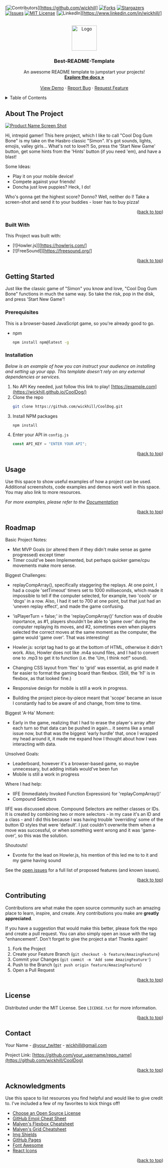 <div id="top"></div>
<!--
*** Thanks for checking out the Best-README-Template. If you have a suggestion
*** that would make this better, please fork the repo and create a pull request
*** or simply open an issue with the tag "enhancement".
*** Don't forget to give the project a star!
*** Thanks again! Now go create something AMAZING! :D
-->

<!-- PROJECT SHIELDS -->
<!--
*** I'm using markdown "reference style" links for readability.
*** Reference links are enclosed in brackets [ ] instead of parentheses ( ).
*** See the bottom of this document for the declaration of the reference variables
*** for contributors-url, forks-url, etc. This is an optional, concise syntax you may use.
*** https://www.markdownguide.org/basic-syntax/#reference-style-links
-->

[![Contributors][contributors-shield]][https://github.com/wickhill]
[![Forks][forks-shield]][forks-url]
[![Stargazers][stars-shield]][stars-url]
[![Issues][issues-shield]][issues-url]
[![MIT License][license-shield]][license-url]
[![LinkedIn][linkedin-shield]][https://www.linkedin.com/in/wickhill/]

<!-- PROJECT LOGO -->
<br />
<div align="center">
  <a href="https://github.com/othneildrew/Best-README-Template">
    <img src="images/logo.png" alt="Logo" width="80" height="80">
  </a>

  <h3 align="center">Best-README-Template</h3>

  <p align="center">
    An awesome README template to jumpstart your projects!
    <br />
    <a href="https://github.com/othneildrew/Best-README-Template"><strong>Explore the docs »</strong></a>
    <br />
    <br />
    <a href="https://github.com/othneildrew/Best-README-Template">View Demo</a>
    ·
    <a href="https://github.com/othneildrew/Best-README-Template/issues">Report Bug</a>
    ·
    <a href="https://github.com/othneildrew/Best-README-Template/issues">Request Feature</a>
  </p>
</div>

<!-- TABLE OF CONTENTS -->
<details>
  <summary>Table of Contents</summary>
  <ol>
    <li>
      <a href="#about-the-project">About The Project</a>
      <ul>
        <li><a href="#built-with">Built With</a></li>
      </ul>
    </li>
    <li>
      <a href="#getting-started">Getting Started</a>
      <ul>
        <li><a href="#prerequisites">Prerequisites</a></li>
        <li><a href="#installation">Installation</a></li>
      </ul>
    </li>
    <li><a href="#usage">Usage</a></li>
    <li><a href="#roadmap">Roadmap</a></li>
    <li><a href="#contributing">Contributing</a></li>
    <li><a href="#license">License</a></li>
    <li><a href="#contact">Contact</a></li>
    <li><a href="#acknowledgments">Acknowledgments</a></li>
  </ol>
</details>

<!-- ABOUT THE PROJECT -->

## About The Project

[![Product Name Screen Shot](coolDog-screen-shot.jpg)](https://wickhill.github.io/CoolDog/)

Hi, intrepid gamer! This here project, which I like to call "Cool Dog Gum Bone" is my take on the Hasbro classic "Simon". It's got sounds, lights, emojis, valley girls... What's not to love?! So, press the 'Start New Game' button, get some hints from the 'Hints' button (if you need 'em), and have a blast!

Some Ideas:

- Play it on your mobile device!
- Compete against your friends!
- Doncha just love puppies? Heck, I do!

Who's gonna get the highest score? Donno? Well, neither do I! Take a screen-shot and send it to your buddies - loser has to buy pizza!

<p align="right">(<a href="#top">back to top</a>)</p>

### Built With

This Project was built with:

- [![Howler.js]][https://howlerjs.com/]
- [![FreeSound]][https://freesound.org/]

<p align="right">(<a href="#top">back to top</a>)</p>

<!-- GETTING STARTED -->

## Getting Started

Just like the classic game of "Simon" you know and love, "Cool Dog Gum Bone" functions in much the same way. So take the risk, pop in the disk, and press 'Start New Game'!

### Prerequisites

This is a browser-based JavaScript game, so you're already good to go.

- npm
  ```sh
  npm install npm@latest -g
  ```

### Installation

_Below is an example of how you can instruct your audience on installing and setting up your app. This template doesn't rely on any external dependencies or services._

1. No API Key needed, just follow this link to play! [https://example.com](https://wickhill.github.io/CoolDog/)
2. Clone the repo
   ```sh
   git clone https://github.com/wickhill/CoolDog.git
   ```
3. Install NPM packages
   ```sh
   npm install
   ```
4. Enter your API in `config.js`
   ```js
   const API_KEY = "ENTER YOUR API";
   ```

<p align="right">(<a href="#top">back to top</a>)</p>

<!-- USAGE EXAMPLES -->

## Usage

Use this space to show useful examples of how a project can be used. Additional screenshots, code examples and demos work well in this space. You may also link to more resources.

_For more examples, please refer to the [Documentation](https://example.com)_

<p align="right">(<a href="#top">back to top</a>)</p>

<!-- ROADMAP -->

## Roadmap

Basic Project Notes:

- Met MVP Goals (or altered them if they didn't make sense as game progressed) except timer
- Timer could've been Implemented, but perhaps quicker game/cpu movements make more sense.

Biggest Challenges:

- replayCompArray(), specifically staggering the replays. At one point, I had a couple 'setTimeout' timers set to 1000 milliseconds, which made it impossible to tell if the computer selected, for example, two 'cools' or 'dogs' in a row. Also, I had it set to 700 at one point, but that just had an 'uneven replay effect', and made the game confusing.

- 'isPlayerTurn = false;' in the 'replayCompArray()' function was of double inportance, as #1, players shouldn't be able to 'game over' during the computer replaying its moves, and #2, sometimes even when players selected the correct moves at the same moment as the computer, the game would 'game over'. That was interesting!

- Howler.js: script tag had to go at the bottom of HTML, otherwise it didn't work. Also, Howler does not like .m4a sound files, and I had to convert one to .mp3 to get it to function (i.e. the 'Um, I think not!" sound).

- Changing CSS layout from 'flex' to 'grid' was essential, as grid made it far easier to format the gaming board than flexbox. (Still, the 'h1' is in flexbox, as that looked fine.)

- Responsive design for mobile is still a work in progress.

- Building the project piece-by-piece meant that 'scope' became an issue I constantly had to be aware of and change, from time to time.

Biggest 'A-Ha' Moment:

- Early in the game, realizing that I had to erase the player's array after each turn so that data can be pushed in again... it seems like a small issue now, but that was the biggest 'early hurdle' that, once I wrapped my head around it, it made me expand how I thought about how I was interacting with data.

Unsolved Goals:

- Leaderboard, however it's a browser-based game, so maybe unnecessary, but adding initials would've been fun
- Mobile is still a work in progress

Where I had help:

- IIFE (Immediately Invoked Function Expression) for 'replayCompArray()'
- Compound Selectors

IIFE was discussed above. Compound Selectors are neither classes or IDs. It is created by combining two or more selectors - in my case it's an ID and a class - and I did this because I was having trouble 'overriding' some of the button ID styles that were 'default'. I just couldn't overwrite them when a move was successful, or when something went wrong and it was 'game-over', so this was the solution.

Shoutouts!

- Evonte for the lead on Howler.js, his mention of this led me to to it and my game having sound

See the [open issues](https://github.com/othneildrew/Best-README-Template/issues) for a full list of proposed features (and known issues).

<p align="right">(<a href="#top">back to top</a>)</p>

<!-- CONTRIBUTING -->

## Contributing

Contributions are what make the open source community such an amazing place to learn, inspire, and create. Any contributions you make are **greatly appreciated**.

If you have a suggestion that would make this better, please fork the repo and create a pull request. You can also simply open an issue with the tag "enhancement".
Don't forget to give the project a star! Thanks again!

1. Fork the Project
2. Create your Feature Branch (`git checkout -b feature/AmazingFeature`)
3. Commit your Changes (`git commit -m 'Add some AmazingFeature'`)
4. Push to the Branch (`git push origin feature/AmazingFeature`)
5. Open a Pull Request

<p align="right">(<a href="#top">back to top</a>)</p>

<!-- LICENSE -->

## License

Distributed under the MIT License. See `LICENSE.txt` for more information.

<p align="right">(<a href="#top">back to top</a>)</p>

<!-- CONTACT -->

## Contact

Your Name - [@your_twitter](https://twitter.com/your_usernamwickstartere) - wickhill@gmail.com

Project Link: [https://github.com/your_username/repo_name](https://github.com/wickhill/CoolDog)

<p align="right">(<a href="#top">back to top</a>)</p>

<!-- ACKNOWLEDGMENTS -->

## Acknowledgments

Use this space to list resources you find helpful and would like to give credit to. I've included a few of my favorites to kick things off!

- [Choose an Open Source License](https://choosealicense.com)
- [GitHub Emoji Cheat Sheet](https://www.webpagefx.com/tools/emoji-cheat-sheet)
- [Malven's Flexbox Cheatsheet](https://flexbox.malven.co/)
- [Malven's Grid Cheatsheet](https://grid.malven.co/)
- [Img Shields](https://shields.io)
- [GitHub Pages](https://pages.github.com)
- [Font Awesome](https://fontawesome.com)
- [React Icons](https://react-icons.github.io/react-icons/search)

<p align="right">(<a href="#top">back to top</a>)</p>

<!-- MARKDOWN LINKS & IMAGES -->
<!-- https://www.markdownguide.org/basic-syntax/#reference-style-links -->

[contributors-shield]: https://img.shields.io/github/contributors/othneildrew/Best-README-Template.svg?style=for-the-badge
[contributors-url]: https://github.com/othneildrew/Best-README-Template/graphs/contributors
[forks-shield]: https://img.shields.io/github/forks/othneildrew/Best-README-Template.svg?style=for-the-badge
[forks-url]: https://github.com/othneildrew/Best-README-Template/network/members
[stars-shield]: https://img.shields.io/github/stars/othneildrew/Best-README-Template.svg?style=for-the-badge
[stars-url]: https://github.com/othneildrew/Best-README-Template/stargazers
[issues-shield]: https://img.shields.io/github/issues/othneildrew/Best-README-Template.svg?style=for-the-badge
[issues-url]: https://github.com/othneildrew/Best-README-Template/issues
[license-shield]: https://img.shields.io/github/license/othneildrew/Best-README-Template.svg?style=for-the-badge
[license-url]: https://github.com/othneildrew/Best-README-Template/blob/master/LICENSE.txt
[linkedin-shield]: https://img.shields.io/badge/-LinkedIn-black.svg?style=for-the-badge&logo=linkedin&colorB=555
[linkedin-url]: https://linkedin.com/in/othneildrew
[product-screenshot]: images/screenshot.png
[Next.js]: https://img.shields.io/badge/next.js-000000?style=for-the-badge&logo=nextdotjs&logoColor=white
[Next-url]: https://nextjs.org/
[React.js]: https://img.shields.io/badge/React-20232A?style=for-the-badge&logo=react&logoColor=61DAFB
[React-url]: https://reactjs.org/
[Vue.js]: https://img.shields.io/badge/Vue.js-35495E?style=for-the-badge&logo=vuedotjs&logoColor=4FC08D
[Vue-url]: https://vuejs.org/
[Angular.io]: https://img.shields.io/badge/Angular-DD0031?style=for-the-badge&logo=angular&logoColor=white
[Angular-url]: https://angular.io/
[Svelte.dev]: https://img.shields.io/badge/Svelte-4A4A55?style=for-the-badge&logo=svelte&logoColor=FF3E00
[Svelte-url]: https://svelte.dev/
[Laravel.com]: https://img.shields.io/badge/Laravel-FF2D20?style=for-the-badge&logo=laravel&logoColor=white
[Laravel-url]: https://laravel.com
[Bootstrap.com]: https://img.shields.io/badge/Bootstrap-563D7C?style=for-the-badge&logo=bootstrap&logoColor=white
[Bootstrap-url]: https://getbootstrap.com
[JQuery.com]: https://img.shields.io/badge/jQuery-0769AD?style=for-the-badge&logo=jquery&logoColor=white
[JQuery-url]: https://jquery.com
